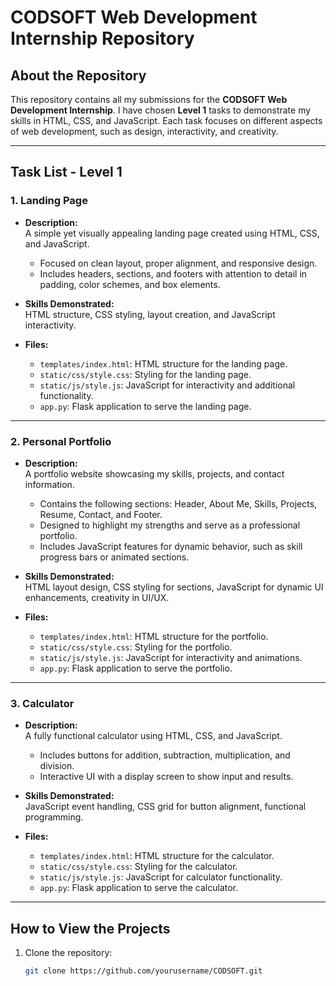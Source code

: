 # CODSOFT Web Development Internship Repository

## About the Repository

This repository contains all my submissions for the **CODSOFT Web Development Internship**. I have chosen **Level 1** tasks to demonstrate my skills in HTML, CSS, and JavaScript. Each task focuses on different aspects of web development, such as design, interactivity, and creativity.

---

## Task List - Level 1

### 1. Landing Page
- **Description:**  
  A simple yet visually appealing landing page created using HTML, CSS, and JavaScript.  
  - Focused on clean layout, proper alignment, and responsive design.
  - Includes headers, sections, and footers with attention to detail in padding, color schemes, and box elements.

- **Skills Demonstrated:**  
  HTML structure, CSS styling, layout creation, and JavaScript interactivity.

- **Files:**  
  - `templates/index.html`: HTML structure for the landing page.  
  - `static/css/style.css`: Styling for the landing page.  
  - `static/js/style.js`: JavaScript for interactivity and additional functionality.  
  - `app.py`: Flask application to serve the landing page.

---

### 2. Personal Portfolio
- **Description:**  
  A portfolio website showcasing my skills, projects, and contact information.  
  - Contains the following sections: Header, About Me, Skills, Projects, Resume, Contact, and Footer.
  - Designed to highlight my strengths and serve as a professional portfolio.
  - Includes JavaScript features for dynamic behavior, such as skill progress bars or animated sections.

- **Skills Demonstrated:**  
  HTML layout design, CSS styling for sections, JavaScript for dynamic UI enhancements, creativity in UI/UX.

- **Files:**  
  - `templates/index.html`: HTML structure for the portfolio.  
  - `static/css/style.css`: Styling for the portfolio.  
  - `static/js/style.js`: JavaScript for interactivity and animations.  
  - `app.py`: Flask application to serve the portfolio.

---

### 3. Calculator
- **Description:**  
  A fully functional calculator using HTML, CSS, and JavaScript.  
  - Includes buttons for addition, subtraction, multiplication, and division.
  - Interactive UI with a display screen to show input and results.

- **Skills Demonstrated:**  
  JavaScript event handling, CSS grid for button alignment, functional programming.

- **Files:**  
  - `templates/index.html`: HTML structure for the calculator.  
  - `static/css/style.css`: Styling for the calculator.  
  - `static/js/style.js`: JavaScript for calculator functionality.  
  - `app.py`: Flask application to serve the calculator.

---

## How to View the Projects

1. Clone the repository:
   ```bash
   git clone https://github.com/yourusername/CODSOFT.git
